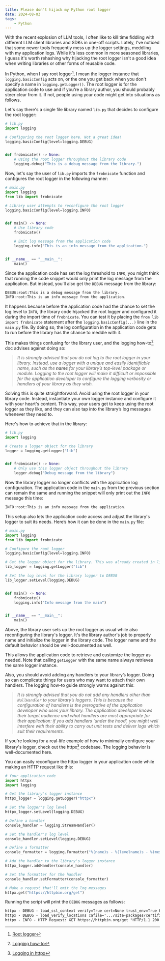 ```yaml
---
title: Please don't hijack my Python root logger
date: 2024-08-03
tags:
    - Python
---
```


With the recent explosion of LLM tools, I often like to kill time fiddling with different
LLM client libraries and SDKs in one-off scripts. Lately, I've noticed that some newer tools
frequently mess up the logger settings, meddling with my application logs. While it's less
common in more seasoned libraries, I guess it's worth rehashing why hijacking the root
logger isn't a good idea when writing libraries or other forms of reusable code.

In Python, when I say root logger[^1], I mean the logger instance that `logging.basicConfig`
acts on, or the one you get back when you don't specify a name in `logging.getLogger()`. The
root logger is for the application code to use and if you're a library author, you should
probably steer clear from it. If not, people using your code might get into situations as
follows.

Let's say there's a single file library named `lib.py` that decides to configure the root
logger:

```python
# lib.py
import logging

# Configuring the root logger here. Not a great idea!
logging.basicConfig(level=logging.DEBUG)


def frobnicate() -> None:
    # Using the root logger throughout the library code
    logging.debug("This is a debug message from the library.")
```

Now, let's say the user of `lib.py` imports the `frobnicate` function and configures the
root logger in the following manner:

```python
# main.py
import logging
from lib import frobnicate

# Library user attempts to reconfigure the root logger
logging.basicConfig(level=logging.INFO)


def main() -> None:
    # Use library code
    frobnicate()

    # Emit log message from the application code
    logging.info("This is an info message from the application.")


if __name__ == "__main__":
    main()
```

Since the application code has set the log threshold to `INFO`, you might think that running
the code snippet would only print the log message from the application. But instead, you'll
also get the `DEBUG` message from the library:

```txt
DEBUG:root:This is a debug message from the library.
INFO:root:This is an info message from the application.
```

It happens because before the application code had the chance to set the log level to
`INFO`, the library code hijacked the root logger and configured it during the import time
of `frobnicate`. You can test it by placing the `from lib import frobnicate` statement after
the `logging.basicConfig(...)` line in the `main.py` file. By doing so, the log
configuration in the application code gets to run before the library has the chance to
meddle with it.

This makes things confusing for the library user, and the logging how-to[^2] doc advises
against doing so:

> _It is strongly advised that you do not log to the root logger in your library. Instead,
> use a logger with a unique and easily identifiable name, such as the **name** for your
> library’s top-level package or module. Logging to the root logger will make it difficult
> or impossible for the application developer to configure the logging verbosity or handlers
> of your library as they wish._

Solving this is quite straightforward. Avoid using the root logger in your library code.
Instead, instantiate your own logger instance and configure it with your heart's content.
This way, your users get to keep using the root logger as they like, and they can also tap
into the library’s log messages whenever they need to.

Here's how to achieve that in the library:

```python
# lib.py
import logging

# Create a logger object for the library
logger = logging.getLogger("lib")


def frobnicate() -> None:
    # Only use this logger object throughout the library
    logger.debug("Debug message from the library")
```

Now the library logger no longer conflicts with the application log configuration. The
application code in the `main.py` from the previous section can remain the same and running
the snippet will only print out the `INFO` message this time:

```txt
INFO:root:This is an info message from the application.
```

This setup also lets the application code access and adjust the library's logger to suit its
needs. Here’s how it can be done in the `main.py` file:

```python
# main.py
import logging
from lib import frobnicate

# Configure the root logger
logging.basicConfig(level=logging.INFO)

# Get the logger object for the library. This was already created in lib.py
lib_logger = logging.getLogger("lib")

# Set the log level for the library logger to DEBUG
lib_logger.setLevel(logging.DEBUG)


def main() -> None:
    frobnicate()
    logging.info("Info message from the main")


if __name__ == "__main__":
    main()
```

Above, the library user sets up the root logger as usual while also reconfiguring the
library's logger. It's the library author's job to properly name and initialize the logger
in the library code. The logger name and the default behavior should be well-documented as
well.

This allows the application code to retrieve and customize the logger as needed. Note that
calling `getLogger` with the same name always retrieves the same logger instance.

Also, you should avoid adding any handlers to your library’s logger. Doing so can complicate
things for users who may want to attach their own handlers. The logging how-to guide
strongly warns against this:

> _It is strongly advised that you do not add any handlers other than `NullHandler` to your
> library’s loggers. This is because the configuration of handlers is the prerogative of the
> application developer who uses your library. The application developer knows their target
> audience and what handlers are most appropriate for their application: if you add handlers
> ‘under the hood’, you might well interfere with their ability to carry out unit tests and
> deliver logs which suit their requirements._

If you're looking for a real-life example of how to minimally configure your library's
logger, check out the httpx[^3] codebase. The logging behavior is well-documented here.

You can easily reconfigure the httpx logger in your application code while making an HTTP
request like this:

```python
# Your application code
import httpx
import logging

# Get the library's logger instance
httpx_logger = logging.getLogger("httpx")

# Set the logger's log level
httpx_logger.setLevel(logging.DEBUG)

# Define a handler
console_handler = logging.StreamHandler()

# Set the handler's log level
console_handler.setLevel(logging.DEBUG)

# Define a formatter
console_formatter = logging.Formatter("%(name)s - %(levelname)s - %(message)s")

# Add the handler to the library's logger instance
httpx_logger.addHandler(console_handler)

# Set the formatter for the handler
console_handler.setFormatter(console_formatter)

# Make a request that'll emit the log messages
httpx.get("https://httpbin.org/get")
```

Running the script will print the `DEBUG` messages as follows:

```txt
httpx - DEBUG - load_ssl_context verify=True cert=None trust_env=True http2=False
httpx - DEBUG - load_verify_locations cafile='.../site-packages/certifi/cacert.pem'
httpx - INFO - HTTP Request: GET https://httpbin.org/get "HTTP/1.1 200 OK"
```

[^1]:
    [Root logger](https://docs.python.org/3/library/logging.html#:~:text=Logged%20messages%20to%20the%20module%2Dlevel%20logger%20get%20forwarded%20to%20handlers%20of%20loggers%20in%20higher%2Dlevel%20modules%2C%20all%20the%20way%20up%20to%20the%20highest%2Dlevel%20logger%20known%20as%20the%20root%20logger%3B%20this%20approach%20is%20known%20as%20hierarchical%20logging)

[^2]: [Logging how-to](https://docs.python.org/3/howto/logging.html)

[^3]:
    [Logging in httpx](https://github.com/search?q=repo%3Aencode%2Fhttpx%20logging&type=code)
